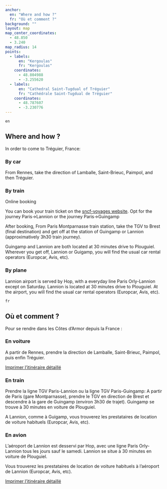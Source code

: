 ```yaml
---
anchor:
  en: "Where and how ?"
  fr: "Où et comment ?"
background: ""
layout: map
map_center_coordinates:
  - 48.850
  - 3.240
map_radius: 14
points:
  - labels:
      en: "Kergoulas"
      fr: "Kergoulas"
    coordinates:
      - 48.804988
      - -3.255620
  - labels:
      en: "Cathedral Saint-Tugdual of Tréguier"
      fr: "Cathédrale Saint-Tugdual de Tréguier"
    coordinates:
      - 48.787607
      - -3.230776
---
```

`en`

## Where and how ?

In order to come to Tréguier, France:

### By car

From Rennes, take the direction of Lamballe, Saint-Brieuc, Paimpol, and then Tréguier.

### By train

Online booking

You can book your train ticket on the [sncf-voyages website](https://uk.voyages-sncf.com/en/).
Opt for the journey Paris->Lannion or the journey Paris->Guingamp

After booking,
From Paris Montparnasse train station, take the TGV to Brest (final destination) and get off at the station of Guingamp or Lannion (approximatively 3h30 train journey).

Guingamp and Lannion are both located at 30 minutes drive to Plouguiel.
Wherever you get off, Lannion or Guigamp, you will find the usual car rental operators (Europcar, Avis, etc).

### By plane

Lannion airport is served by Hop, with a everyday line Paris Orly-Lannion except on Saturday.
Lannion is located at 30 minutes drive to Plouguiel.
At the airport, you will find the usual car rental operators (Europcar, Avis, etc).


`fr`

## Où et comment ?

Pour se rendre dans les Côtes d’Armor depuis la France :

### En voiture

A partir de Rennes, prendre la direction de Lamballe, Saint-Brieuc, Paimpol, puis enfin Tréguier.

[Imprimer l’itinéraire détaillé](http://ludin.javerzac.com/wp-contenu/uploads/pour-venir-chez-nous.pdf)

### En train

Prendre la ligne TGV Paris-Lannion
ou la ligne TGV Paris-Guingamp: A partir de Paris (gare Montparnasse), prendre le TGV en direction de Brest et descendre à la gare de Guingamp (environ 3h30 de trajet). Guingamp se trouve à 30 minutes en voiture de Plouguiel.

A Lannion, comme à Guigamp, vous trouverez les prestataires de location de voiture habituels (Europcar, Avis, etc).

### En avion

L’aéroport de Lannion est desservi par Hop, avec une ligne Paris Orly-Lannion tous les jours sauf le samedi.
Lannion se situe à 30 minutes en voiture de Plouguiel.

Vous trouverez les prestataires de location de voiture habituels à l’aéroport de Lannion (Europcar, Avis, etc).

[Imprimer l’itinéraire détaillé](http://ludin.javerzac.com/wp-contenu/uploads/pour-venir-chez-nous.pdf)
